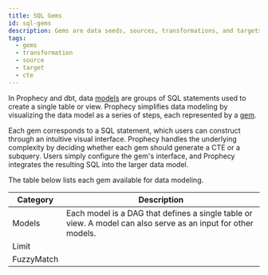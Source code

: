 ```yaml
---
title: SQL Gems
id: sql-gems
description: Gems are data seeds, sources, transformations, and targets
tags:
  - gems
  - transformation
  - source
  - target
  - cte
---
```


In Prophecy and dbt, data [models](docs/SQL/models.md) are groups of SQL statements used to create a single table or view. Prophecy simplifies data modeling by visualizing the data model as a series of steps, each represented by a [gem](/docs/getting-started/concepts/gems.md).

Each gem corresponds to a SQL statement, which users can construct through an intuitive visual interface. Prophecy handles the underlying complexity by deciding whether each gem should generate a CTE or a subquery. Users simply configure the gem's interface, and Prophecy integrates the resulting SQL into the larger data model.

The table below lists each gem available for data modeling.

| Category   | Description                                                                                                   |
| ---------- | ------------------------------------------------------------------------------------------------------------- |
| Models     | Each model is a DAG that defines a single table or view. A model can also serve as an input for other models. |
| Limit      |                                                                                                               |
| FuzzyMatch |                                                                                                               |
